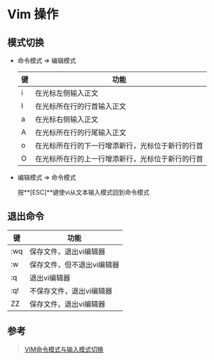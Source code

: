 # Vim 操作

## 模式切换
- 命令模式 => 编辑模式

  | **键** | **功能**                                         |
  | ------ | ------------------------------------------------ |
  | i      | 在光标左侧输入正文                               |
  | I      | 在光标所在行的行首输入正文                       |
  | a      | 在光标右侧输入正文                               |
  | A      | 在光标所在行的行尾输入正文                       |
  | o      | 在光标所在行的下一行增添新行，光标位于新行的行首 |
  | O      | 在光标所在行的上一行增添新行，光标位于新行的行首 |

- 编辑模式 => 命令模式

  按**[ESC]**键使vi从文本输入模式回到命令模式

## 退出命令

| **键** | **功能**                   |
| ------ | -------------------------- |
| :wq    | 保存文件，退出vi编辑器     |
| :w     | 保存文件，但不退出vi编辑器 |
| :q     | 退出vi编辑器               |
| :q!    | 不保存文件，退出vi编辑器   |
| ZZ     | 保存文件，退出vi编辑器     |

## 参考
> [VIM命令模式与输入模式切换](https://blog.csdn.net/jackalfly/article/details/7546878)


